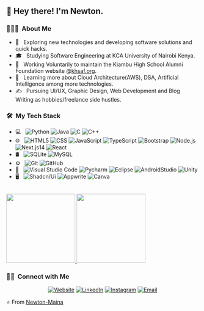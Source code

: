 <h2>👋 Hey there! I'm Newton.</h2>

<h3> 👨🏻‍💻 &nbsp;About Me </h3>

- 🤔 &nbsp; Exploring new technologies and developing software solutions and quick hacks.
- 🎓 &nbsp; Studying Software Engineering at KCA University of Nairobi Kenya.
- 💼 &nbsp; Working Voluntarily to maintain the Kiambu High School Alumni Foundation website @[khsaf.org](https://www.khsaf.org).
- 🌱 &nbsp; Learning more about Cloud Architecture(AWS), DSA, Artificial Intelligence among more technologies.
- ✍️ &nbsp; Pursuing UI/UX, Graphic Design, Web Development and Blog Writing as hobbies/freelance side hustles.

<h3> 🛠 &nbsp;My Tech Stack</h3>

- 💻 &nbsp;
  ![Python](https://img.shields.io/badge/-Python-333333?style=flat&logo=python)
  ![Java](https://img.shields.io/badge/-Java-333333?style=flat&logo=Java&logoColor=007396)
  ![C](https://img.shields.io/badge/-C-333333?style=flat&logo=C%2B%2B)
  ![C++](https://img.shields.io/badge/-C++-333333?style=flat&logo=C%2B%2B&logoColor=00599C)
- 🌐 &nbsp;
  ![HTML5](https://img.shields.io/badge/-HTML5-333333?style=flat&logo=HTML5)
  ![CSS](https://img.shields.io/badge/-CSS-333333?style=flat&logo=CSS3&logoColor=1572B6)
  ![JavaScript](https://img.shields.io/badge/-JavaScript-333333?style=flat&logo=javascript)
  ![TypeScript](https://img.shields.io/badge/-TypeScript-333333?style=flat&logo=typescript)
  ![Bootstrap](https://img.shields.io/badge/-Bootstrap-333333?style=flat&logo=bootstrap&logoColor=563D7C)
  ![Node.js](https://img.shields.io/badge/-Node.js-333333?style=flat&logo=node.js)
  ![Next.js14](https://img.shields.io/badge/-Next.js-333333?style=flat&logo=next.js)
  ![React](https://img.shields.io/badge/-React-333333?style=flat&logo=react)
- 🛢 &nbsp;
  ![SQLite](https://img.shields.io/badge/-SQLite-333333?style=flat&logo=sqlite)
  ![MySQL](https://img.shields.io/badge/-MySQL-333333?style=flat&logo=mysql)
- ⚙️ &nbsp;
  ![Git](https://img.shields.io/badge/-Git-333333?style=flat&logo=git)
  ![GitHub](https://img.shields.io/badge/-GitHub-333333?style=flat&logo=github)
- 🔧 &nbsp;
  ![Visual Studio Code](https://img.shields.io/badge/-Visual%20Studio%20Code-333333?style=flat&logo=visual-studio-code&logoColor=007ACC)
  ![Pycharm](https://img.shields.io/badge/-Pycharm-333333?style=flat&logo=pycharm)
  ![Eclipse](https://img.shields.io/badge/-Eclipse-333333?style=flat&logo=eclipse-ide&logoColor=2C2255)
  ![AndroidStudio](https://img.shields.io/badge/-Android%20Studio-333333?style=flat&logo=android-studio-ide&logoColor=2C2255)
  ![Unity](https://img.shields.io/badge/-Unity-333333?style=flat&logo=unity-ide&logoColor=2C2255)
- 🖥 &nbsp;
  ![Shadcn/Ui](https://img.shields.io/badge/-Shadcn/Ui-333333?style=flat&logo=shadcn/ui)
  ![Appwrite](https://img.shields.io/badge/-Appwrite-333333?style=flat&logo=appwrite)
  ![Canva](https://img.shields.io/badge/-Canva-333333?style=flat&logo=canva)

<br/>

<a href="https://github.com/Newton-Maina">
  <img height="180em" src="https://github-readme-stats.vercel.app/api?username=Newton-Maina&theme=buefy&show_icons=true" />
  <img height="180em" src="https://github-readme-stats.vercel.app/api/top-langs/?username=Newton-Maina&theme=buefy&layout=compact" />
</a>

<br/>

<h3> 🤝🏻 &nbsp;Connect with Me </h3>

<p align="center">
<a href="[https://www.mainacodehub.tech/](https://newton-portfolio-4302b78728d1.herokuapp.com/)"><img alt="Website" src="https://img.shields.io/badge/Website-www.mainacodehub.tech-blue?style=flat-square&logo=google-chrome"></a>
<a href="https://www.linkedin.com/in/newton-maina-835bb7219/"><img alt="LinkedIn" src="https://img.shields.io/badge/LinkedIn-Newton%20Maina-blue?style=flat-square&logo=linkedin"></a>
<a href="https://www.instagram.com/deceptive_jinger/"><img alt="Instagram" src="https://img.shields.io/badge/Instagram-deceptive_jinger-blue?style=flat-square&logo=instagram"></a>
<a href="mailto:newtonmainag@gmail.com"><img alt="Email" src="https://img.shields.io/badge/Email-newtonmainag@gmail.com-blue?style=flat-square&logo=gmail"></a>
</p>

⭐️ From [Newton-Maina](https://github.com/Newton-Maina)
